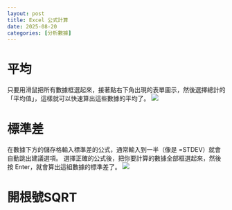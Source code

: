 ```yaml
---
layout: post
title: Excel 公式計算
date: 2025-08-20
categories: [分析數據]
---
```

# 平均
只要用滑鼠把所有數據框選起來，接著點右下角出現的表單圖示，然後選擇總計的「平均值」，這樣就可以快速算出這些數據的平均了。
![](/excel/平均.png)

# 標準差
在數據下方的儲存格輸入標準差的公式，通常輸入到一半（像是 =STDEV）就會自動跳出建議選項。
選擇正確的公式後，把你要計算的數據全部框選起來，然後按 Enter，就會算出這組數據的標準差了。
![](/excel/標準差.png)

# 開根號SQRT
